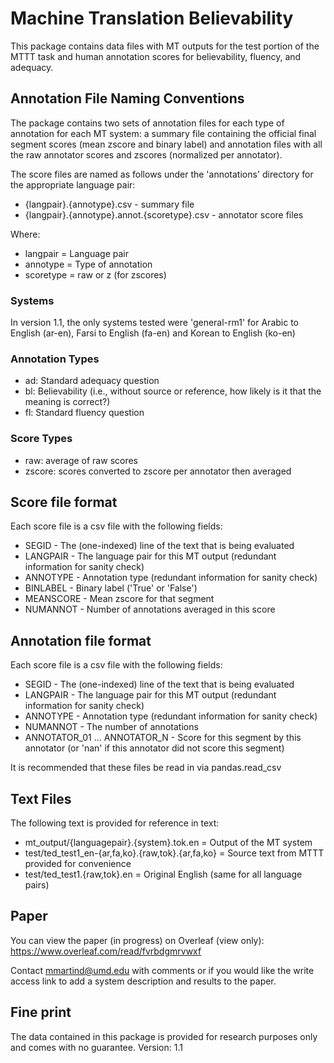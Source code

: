 # Machine Translation Believability

This package contains data files with MT outputs for the test portion of the MTTT task and 
human annotation scores for believability, fluency, and adequacy.

## Annotation File Naming Conventions

The package contains two sets of annotation files for each type of annotation for each MT system: a summary file containing the official final 
segment scores (mean zscore and binary label) and annotation files with all the raw annotator scores and zscores (normalized per annotator).

The score files are named as follows under the 'annotations' directory for the appropriate language pair:

* {langpair}.{annotype}.csv - summary file
* {langpair}.{annotype}.annot.{scoretype}.csv - annotator score files

Where:

* langpair = Language pair
* annotype = Type of annotation
* scoretype = raw or z (for zscores)

### Systems 

In version 1.1, the only systems tested were 'general-rm1' for Arabic to English (ar-en), Farsi to English (fa-en) and Korean to English (ko-en)

### Annotation Types
* ad: Standard adequacy question
* bl: Believability (i.e., without source or reference, how likely is it that the meaning is correct?)
* fl: Standard fluency question

### Score Types
* raw: average of raw scores
* zscore: scores converted to zscore per annotator then averaged

## Score file format

Each score file is a csv file with the following fields:
* SEGID - The (one-indexed) line of the text that is being evaluated
* LANGPAIR - The language pair for this MT output (redundant information for sanity check)
* ANNOTYPE - Annotation type (redundant information for sanity check)
* BINLABEL - Binary label ('True' or 'False')
* MEANSCORE - Mean zscore for that segment
* NUMANNOT - Number of annotations averaged in this score

## Annotation file format

Each score file is a csv file with the following fields:
* SEGID - The (one-indexed) line of the text that is being evaluated
* LANGPAIR - The language pair for this MT output (redundant information for sanity check)
* ANNOTYPE - Annotation type (redundant information for sanity check)
* NUMANNOT - The number of annotations
* ANNOTATOR_01 ... ANNOTATOR_N - Score for this segment by this annotator (or 'nan' if this annotator did not score this segment)

It is recommended that these files be read in via pandas.read_csv

## Text Files

The following text is provided for reference in text:
* mt_output/{languagepair}.{system}.tok.en = Output of the MT system
* test/ted_test1_en-{ar,fa,ko}.{raw,tok}.{ar,fa,ko} = Source text from MTTT provided for convenience
* test/ted_test1.{raw,tok}.en = Original English (same for all language pairs)

## Paper

You can view the paper (in progress) on Overleaf (view only): https://www.overleaf.com/read/fvrbdgmrvwxf

Contact mmartind@umd.edu with comments or if you would like the write access link to add a system 
description and results to the paper.

## Fine print
The data contained in this package is provided for research purposes only and comes with no guarantee.
Version: 1.1
